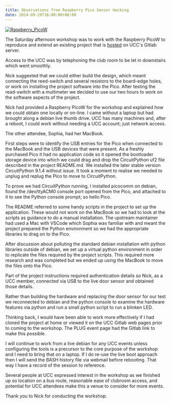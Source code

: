 ```yaml
---
title: Observations from Raspberry Pico Sensor Hacking
date: 2024-09-29T16:00:00+08:00
---
```


[![Raspberry_PicoW](../../../images/events/raspberry_picow.jpg)](https://datasheets.raspberrypi.com/picow/pico-w-product-brief.pdf)

The Saturday afternoon workshop was to work with the Raspberry PicoW to reproduce and extend an existing project that is [hosted](https://gitlab.ucc.asn.au/UCC/ucc-door-sensor) on UCC's Gitlab server.

Access to the UCC was by telephoning the club room to be let in downstairs which went smoothly.
 
 Nick suggested that we could either build the design, which meant connecting the reed-switch and several resistors to the board-edge holes, or work on installing the project software into the Pico. After testing the read-switch with a multimeter we decided to use our two hours to work on the software aspects of the project.

Nick had provided a Raspberry PicoW for the workshop and explained how we could obtain one locally or on-line. I came without a laptop but had brought along a debian live thumb drive. UCC has many machines and, after a reboot, I could work without needing a UCC account; just network access.  

The other attendee, Sophia, had her MacBook.

First steps were to identify the USB entries for the Pico when connected to the MacBook and the USB devices that were present. As a freshly purchased Pico it had no application code so it opened the bootloader storage device into which we could drag and drop the CircuitPython uf2 file described in the project README.md. We installed the later stable version CircuitPython 9.1.4 without issue. It took a moment to realise we needed to unplug and replug the Pico to move to CircuitPython.

To prove we had CircuitPython running, I installed picocomm on debian, found the /dev/ttyACM0 console port opened from the Pico, and attached to it to see the Python console prompt; so hello Pico.

The README referred to some handy scripts in the project to set up the application. These would not work on the MacBook so we had to look at the scripts as guidance to do a manual installation. The upstream maintainer had used a Mac with VSCode which Sophia was familiar with and meant the project prepared the Python environment so we had the appropriate libraries to drag on to the Pico.

After discussion about polluting the standard debian installation with python libraries outside of debian, we set up a virtual python environment in order to replicate the files required by the project scripts. This required more research and was completed but we ended up using the MacBook to move the files onto the Pico.

Part of the project instructions required authentication details so Nick, as a UCC member, connected via USB to the live door sensor and obtained those details.

Rather than building the hardware and replacing the door sensor for our test we reconnected to debian and the python console to examine the hardware features via python and run a small python script to run a blinken LED.

Thinking back, I would have been able to work more effectively if I had cloned the project at home or viewed it on the UCC Gitlab web pages prior to coming to the workshop. The PLUG event page had the Gitlab link to make this possible.
 
I will continue to work from a live debian for any UCC events unless configuring the tools is a precursor to the core purpose of the workshop and I need to bring that on a laptop. If I do re-use the live boot approach then I will send the BASH history file via webmail before rebooting. That way I have a record of the session to reference.

Several people at UCC expressed interest in the workshop as we finished up so location on a bus route, reasonable ease of clubroom access, and potential for UCC attendees make this a venue to consider for more events. 

Thank you to Nick for conducting the workshop.
  
